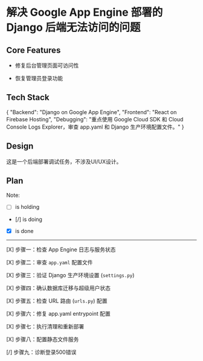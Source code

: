 # 解决 Google App Engine 部署的 Django 后端无法访问的问题

## Core Features

- 修复后台管理页面可访问性

- 恢复管理员登录功能

## Tech Stack

{
  "Backend": "Django on Google App Engine",
  "Frontend": "React on Firebase Hosting",
  "Debugging": "重点使用 Google Cloud SDK 和 Cloud Console Logs Explorer，审查 app.yaml 和 Django 生产环境配置文件。"
}

## Design

这是一个后端部署调试任务，不涉及UI/UX设计。

## Plan

Note: 

- [ ] is holding
- [/] is doing
- [X] is done

---

[X] 步骤一：检查 App Engine 日志与服务状态

[X] 步骤二：审查 `app.yaml` 配置文件

[X] 步骤三：验证 Django 生产环境设置 (`settings.py`)

[X] 步骤四：确认数据库迁移与超级用户状态

[X] 步骤五：检查 URL 路由 (`urls.py`) 配置

[X] 步骤六：修复 app.yaml entrypoint 配置

[X] 步骤七：执行清理和重新部署

[X] 步骤八：配置静态文件服务

[/] 步骤九：诊断登录500错误

